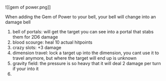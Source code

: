 ![[gem of power.png]]

When adding the Gem of Power to your bell, your bell will change into an damage bell

1. bell of portals: will get the target you can see into a portal that stabs them for 2D6 damage
2. blood scourge: heal 10 actual hitpoints
3. crazy slots: +3 damage 
4. dimension travel: lock a target up into the dimension, you cant use it to travel anymore, but where the target will end up is unknown
5. gravity field: the pressure is so heavy that it will deal 2 damage per turn if your into it
6. 